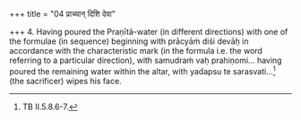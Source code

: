 +++
title = "04 प्राच्यान् दिशि देवा"

+++
4. Having poured the Praṇītā-water (in different directions) with one of the formulae (in sequence) beginning with prācyāṁ diśi devāḥ in accordance with the characteristic mark (in the formula i.e. the word referring to a particular direction), with samudraṁ vaḥ prahiṇomi... having poured the remaining water within the altar, with yadapsu te sarasvati...[^2] (the sacrificer) wipes his face.  


[^1]: TS I.6.5.d.  

[^2]: TB II.5.8.6-7.  
